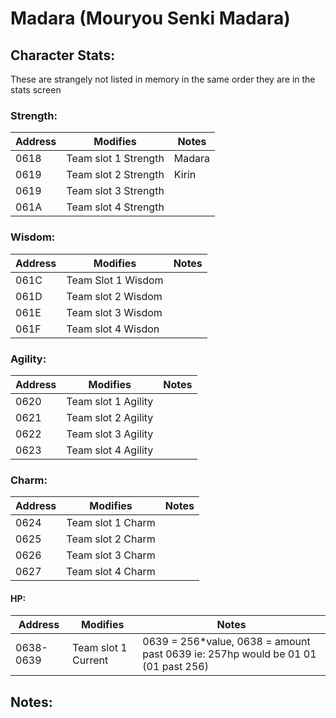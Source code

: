 # Madara (Mouryou Senki Madara)

## Character Stats:

These are strangely not listed in memory in the same order they are in the stats screen

### Strength:
| Address | Modifies | Notes  |
|   ---   |    ---   |   ---  |
|  0618   | Team slot 1 Strength | Madara |
|  0619   | Team slot 2 Strength | Kirin |
|  0619   | Team slot 3 Strength ||
|  061A   | Team slot 4 Strength ||

### Wisdom:
| Address | Modifies | Notes  |
|   ---   |    ---   |   ---  |
|  061C   | Team Slot 1 Wisdom |
|  061D   | Team slot 2 Wisdom |
|  061E   | Team slot 3 Wisdom |
|  061F   | Team slot 4 Wisdon |

### Agility:
| Address | Modifies | Notes  |
|   ---   |    ---   |   ---  |
|  0620   | Team slot 1 Agility
|  0621   | Team slot 2 Agility
|  0622   | Team slot 3 Agility
|  0623   | Team slot 4 Agility

### Charm:
| Address | Modifies | Notes  |
|   ---   |    ---   |   ---  |
|  0624   | Team slot 1 Charm |
|  0625   | Team slot 2 Charm | 
|  0626   | Team slot 3 Charm |
|  0627   | Team slot 4 Charm |

#### HP:
| Address | Modifies | Notes  |
|   ---   |    ---   |   ---  |
| 0638-0639 | Team slot 1 Current  | 0639 = 256*value, 0638 = amount past 0639 ie: 257hp would be 01 01 (01 past 256)


## Notes:

